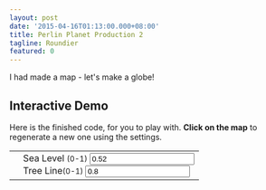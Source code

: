 ```yaml
---
layout: post
date: '2015-04-16T01:13:00.000+08:00'
title: Perlin Planet Production 2
tagline: Roundier
featured: 0
---
```


I had made a map - let's make a globe!

## Interactive Demo

Here is the finished code, for you to play with. **Click on the map** to regenerate a new one using the settings.

<table>
	<tbody>
		<tr>
			<td>
				<canvas id="display" width="500" height="250" onClick="run()"></canvas>
			</td>
			<td>
				<div class="input-group">
					<span class="input-group-addon" id="seaLvlLabel">Sea Level <small>(0-1)</small></span>
					<input type="number" id="seaLvlINP" value="0.52"></input>
				</div>
				<div class="input-group">
					<span class="input-group-addon" id="treeLvlLabel">Tree Line<small>(0-1)</small></span>
					<input type="number" id="treeLvlINP" value="0.8"></input>
				</div>
			</td>
		</tr>
	</tbody>
</table>

<script>
	var PLANET_RADIUS = 800.0;
	function run(){
		displayNoise('display',{width:500,height:250});
	}
	function displayNoise(canvas, map, seed){
		if(seed !== undefined) noise.seed(1337)
		var pxWidth = map.width;
		var pxHeight = map.height
		var canvas = document.getElementById(canvas);
		var seaVAL = parseFloat(document.getElementById("seaLvlINP").value)
		seaVAL = seaVAL !== undefined && seaVAL >= 0 && seaVAL <= 1.0 ? seaVAL : undefined
		var treeVAL = parseFloat(document.getElementById("treeLvlINP").value)
		treeVAL = treeVAL !== undefined && treeVAL >= 0 && treeVAL <= 1.0 ? treeVAL : undefined
		var ctx = canvas.getContext("2d");
		noise.seed(Math.random());
		ctx.fillStyle="rgba(128,128,128,255)" 
		ctx.fillRect(0,0,pxWidth,pxHeight);
		for(var i = 0; i < pxWidth; i ++)
		{
			for(var j = 0; j < pxHeight; j++)
			{
				var summand = 0;
				var weights = [0.5, 0.25, 0.125, 0.0625, 0.03125, 0.015625, 0.0078125, 0.00390625]
				var ll = pxCoordToLatLng(i,j,pxWidth,pxHeight,{name:'orthographic',argument_of_longitude:0});
				var lcol;
				if(ll.lat !== undefined && ll.lon !== undefined)
				{
					if(ll.lon && normalize(ll.lat,-Math.PI/2,Math.PI/2) % 0.1 < 0.005)
					{
						lcol = "rgb(255,255,255)"
					}
					else
					{
						lcol = "rgb("+
								Math.floor(normalize(ll.lon,-Math.PI, Math.PI) * 255.0)+
								",0,"+
								Math.floor(normalize(ll.lat,-Math.PI/2.0, Math.PI/2.0) * 255.0)
								+")"
					}
				}
				else
				{
					lcol = "rgb(255,125,125)"
				}

				var pos = latLngTo3D(ll.lat,ll.lon,PLANET_RADIUS);
				for(var lvl = 0; lvl < weights.length; lvl++)
				{
					var freq = 800/(Math.pow(2,lvl))
					summand += weights[lvl] * noise.simplex3(pos.x/freq,pos.y/freq,pos.z/freq)
				}
				var v = normalize(summand,-1.0,1.0)

				var seaLevel = seaVAL || 0.52;
				var treeLevel = treeVAL || 0.8;

				/*
				if(v <= seaLevel )
					ctx.fillStyle = "rgb(30,"+Math.floor(125 * (6.66 * v))+",235)"
				else if(v <= treeLevel)
					ctx.fillStyle = "rgb(30,"+Math.floor(165*normalize(v,treeLevel,seaLevel)+90)+",70)"
				else if(v <= 1.0)
					ctx.fillStyle = "rgb("+Math.floor(30 + 205 * v)+","+(Math.floor(205 * v)+30)+","+Math.floor(70 + 205 * v)+")"
				else
					ctx.fillStyle = "rgb(255,125,125)"
				*/

				//console.log(lcol)
				//if(ll.lon !== undefined && ll.lat !== undefined)
				ctx.fillStyle = lcol

				ctx.fillRect(i,j,1,1);
			}
		}
	}
	function pxCoordToLatLng(x,y,width,height,projection){
		//assumes width = 2 * height
		x = x - 150

		var lat, lon;
		if(projection.name == 'equirectangular')
		{
			lat = Math.PI * ((y - (height/2)) / height),
			lon = ((Math.PI*2 * ((x - (width/2)) / width))+projection.argument_of_longitude) % (Math.PI * 2)
		}
		else if(projection.name == 'orthographic')
		{
			lat = Math.PI * ((y - (height/2)) / height)
			lon = projection.argument_of_longitude + Math.asin(((x-(width/4))/(width/2))/(Math.cos(lat))) * height/width
			if(Math.abs(projection.argument_of_longitude - lon) > Math.PI/4)
				{
					console.log('x')
					lat = undefined;
					lon = undefined;
				}
		}
		return {
			lat : lat,
			lon : lon
		}
	}
	function latLngTo3D(lat,lon,rad,alt)
	{
	    f  = 0 //flattening
		ls = Math.atan(Math.pow((1 - f),2) * Math.tan(lat))

		return {
			x : rad * Math.cos(ls) * Math.cos(lon),
			y : rad * Math.cos(ls) * Math.sin(lon),
			z : rad * Math.sin(ls)
		}
	}
	function normalize(val,max,min)
	{
		var range = max - min;
		return (val - min)/range
	}
/*
 * A speed-improved perlin and simplex noise algorithms for 2D.
 *
 * Based on example code by Stefan Gustavson (stegu@itn.liu.se).
 * Optimisations by Peter Eastman (peastman@drizzle.stanford.edu).
 * Better rank ordering method by Stefan Gustavson in 2012.
 * Converted to Javascript by Joseph Gentle.
 *
 * Version 2012-03-09
 *
 * This code was placed in the public domain by its original author,
 * Stefan Gustavson. You may use it as you see fit, but
 * attribution is appreciated.
 *
 */

(function(global){
  var module = global.noise = {};

  function Grad(x, y, z) {
    this.x = x; this.y = y; this.z = z;
  }
  
  Grad.prototype.dot2 = function(x, y) {
    return this.x*x + this.y*y;
  };

  Grad.prototype.dot3 = function(x, y, z) {
    return this.x*x + this.y*y + this.z*z;
  };

  var grad3 = [new Grad(1,1,0),new Grad(-1,1,0),new Grad(1,-1,0),new Grad(-1,-1,0),
               new Grad(1,0,1),new Grad(-1,0,1),new Grad(1,0,-1),new Grad(-1,0,-1),
               new Grad(0,1,1),new Grad(0,-1,1),new Grad(0,1,-1),new Grad(0,-1,-1)];

  var p = [151,160,137,91,90,15,
  131,13,201,95,96,53,194,233,7,225,140,36,103,30,69,142,8,99,37,240,21,10,23,
  190, 6,148,247,120,234,75,0,26,197,62,94,252,219,203,117,35,11,32,57,177,33,
  88,237,149,56,87,174,20,125,136,171,168, 68,175,74,165,71,134,139,48,27,166,
  77,146,158,231,83,111,229,122,60,211,133,230,220,105,92,41,55,46,245,40,244,
  102,143,54, 65,25,63,161, 1,216,80,73,209,76,132,187,208, 89,18,169,200,196,
  135,130,116,188,159,86,164,100,109,198,173,186, 3,64,52,217,226,250,124,123,
  5,202,38,147,118,126,255,82,85,212,207,206,59,227,47,16,58,17,182,189,28,42,
  223,183,170,213,119,248,152, 2,44,154,163, 70,221,153,101,155,167, 43,172,9,
  129,22,39,253, 19,98,108,110,79,113,224,232,178,185, 112,104,218,246,97,228,
  251,34,242,193,238,210,144,12,191,179,162,241, 81,51,145,235,249,14,239,107,
  49,192,214, 31,181,199,106,157,184, 84,204,176,115,121,50,45,127, 4,150,254,
  138,236,205,93,222,114,67,29,24,72,243,141,128,195,78,66,215,61,156,180];
  // To remove the need for index wrapping, double the permutation table length
  var perm = new Array(512);
  var gradP = new Array(512);

  // This isn't a very good seeding function, but it works ok. It supports 2^16
  // different seed values. Write something better if you need more seeds.
  module.seed = function(seed) {
    if(seed > 0 && seed < 1) {
      // Scale the seed out
      seed *= 65536;
    }

    seed = Math.floor(seed);
    if(seed < 256) {
      seed |= seed << 8;
    }

    for(var i = 0; i < 256; i++) {
      var v;
      if (i & 1) {
        v = p[i] ^ (seed & 255);
      } else {
        v = p[i] ^ ((seed>>8) & 255);
      }

      perm[i] = perm[i + 256] = v;
      gradP[i] = gradP[i + 256] = grad3[v % 12];
    }
  };

  module.seed(0);

  /*
  for(var i=0; i<256; i++) {
    perm[i] = perm[i + 256] = p[i];
    gradP[i] = gradP[i + 256] = grad3[perm[i] % 12];
  }*/

  // Skewing and unskewing factors for 2, 3, and 4 dimensions
  var F2 = 0.5*(Math.sqrt(3)-1);
  var G2 = (3-Math.sqrt(3))/6;

  var F3 = 1/3;
  var G3 = 1/6;

  // 2D simplex noise
  module.simplex2 = function(xin, yin) {
    var n0, n1, n2; // Noise contributions from the three corners
    // Skew the input space to determine which simplex cell we're in
    var s = (xin+yin)*F2; // Hairy factor for 2D
    var i = Math.floor(xin+s);
    var j = Math.floor(yin+s);
    var t = (i+j)*G2;
    var x0 = xin-i+t; // The x,y distances from the cell origin, unskewed.
    var y0 = yin-j+t;
    // For the 2D case, the simplex shape is an equilateral triangle.
    // Determine which simplex we are in.
    var i1, j1; // Offsets for second (middle) corner of simplex in (i,j) coords
    if(x0>y0) { // lower triangle, XY order: (0,0)->(1,0)->(1,1)
      i1=1; j1=0;
    } else {    // upper triangle, YX order: (0,0)->(0,1)->(1,1)
      i1=0; j1=1;
    }
    // A step of (1,0) in (i,j) means a step of (1-c,-c) in (x,y), and
    // a step of (0,1) in (i,j) means a step of (-c,1-c) in (x,y), where
    // c = (3-sqrt(3))/6
    var x1 = x0 - i1 + G2; // Offsets for middle corner in (x,y) unskewed coords
    var y1 = y0 - j1 + G2;
    var x2 = x0 - 1 + 2 * G2; // Offsets for last corner in (x,y) unskewed coords
    var y2 = y0 - 1 + 2 * G2;
    // Work out the hashed gradient indices of the three simplex corners
    i &= 255;
    j &= 255;
    var gi0 = gradP[i+perm[j]];
    var gi1 = gradP[i+i1+perm[j+j1]];
    var gi2 = gradP[i+1+perm[j+1]];
    // Calculate the contribution from the three corners
    var t0 = 0.5 - x0*x0-y0*y0;
    if(t0<0) {
      n0 = 0;
    } else {
      t0 *= t0;
      n0 = t0 * t0 * gi0.dot2(x0, y0);  // (x,y) of grad3 used for 2D gradient
    }
    var t1 = 0.5 - x1*x1-y1*y1;
    if(t1<0) {
      n1 = 0;
    } else {
      t1 *= t1;
      n1 = t1 * t1 * gi1.dot2(x1, y1);
    }
    var t2 = 0.5 - x2*x2-y2*y2;
    if(t2<0) {
      n2 = 0;
    } else {
      t2 *= t2;
      n2 = t2 * t2 * gi2.dot2(x2, y2);
    }
    // Add contributions from each corner to get the final noise value.
    // The result is scaled to return values in the interval [-1,1].
    return 70 * (n0 + n1 + n2);
  };

  // 3D simplex noise
  module.simplex3 = function(xin, yin, zin) {
    var n0, n1, n2, n3; // Noise contributions from the four corners

    // Skew the input space to determine which simplex cell we're in
    var s = (xin+yin+zin)*F3; // Hairy factor for 2D
    var i = Math.floor(xin+s);
    var j = Math.floor(yin+s);
    var k = Math.floor(zin+s);

    var t = (i+j+k)*G3;
    var x0 = xin-i+t; // The x,y distances from the cell origin, unskewed.
    var y0 = yin-j+t;
    var z0 = zin-k+t;

    // For the 3D case, the simplex shape is a slightly irregular tetrahedron.
    // Determine which simplex we are in.
    var i1, j1, k1; // Offsets for second corner of simplex in (i,j,k) coords
    var i2, j2, k2; // Offsets for third corner of simplex in (i,j,k) coords
    if(x0 >= y0) {
      if(y0 >= z0)      { i1=1; j1=0; k1=0; i2=1; j2=1; k2=0; }
      else if(x0 >= z0) { i1=1; j1=0; k1=0; i2=1; j2=0; k2=1; }
      else              { i1=0; j1=0; k1=1; i2=1; j2=0; k2=1; }
    } else {
      if(y0 < z0)      { i1=0; j1=0; k1=1; i2=0; j2=1; k2=1; }
      else if(x0 < z0) { i1=0; j1=1; k1=0; i2=0; j2=1; k2=1; }
      else             { i1=0; j1=1; k1=0; i2=1; j2=1; k2=0; }
    }
    // A step of (1,0,0) in (i,j,k) means a step of (1-c,-c,-c) in (x,y,z),
    // a step of (0,1,0) in (i,j,k) means a step of (-c,1-c,-c) in (x,y,z), and
    // a step of (0,0,1) in (i,j,k) means a step of (-c,-c,1-c) in (x,y,z), where
    // c = 1/6.
    var x1 = x0 - i1 + G3; // Offsets for second corner
    var y1 = y0 - j1 + G3;
    var z1 = z0 - k1 + G3;

    var x2 = x0 - i2 + 2 * G3; // Offsets for third corner
    var y2 = y0 - j2 + 2 * G3;
    var z2 = z0 - k2 + 2 * G3;

    var x3 = x0 - 1 + 3 * G3; // Offsets for fourth corner
    var y3 = y0 - 1 + 3 * G3;
    var z3 = z0 - 1 + 3 * G3;

    // Work out the hashed gradient indices of the four simplex corners
    i &= 255;
    j &= 255;
    k &= 255;
    var gi0 = gradP[i+   perm[j+   perm[k   ]]];
    var gi1 = gradP[i+i1+perm[j+j1+perm[k+k1]]];
    var gi2 = gradP[i+i2+perm[j+j2+perm[k+k2]]];
    var gi3 = gradP[i+ 1+perm[j+ 1+perm[k+ 1]]];

    // Calculate the contribution from the four corners
    var t0 = 0.6 - x0*x0 - y0*y0 - z0*z0;
    if(t0<0) {
      n0 = 0;
    } else {
      t0 *= t0;
      n0 = t0 * t0 * gi0.dot3(x0, y0, z0);  // (x,y) of grad3 used for 2D gradient
    }
    var t1 = 0.6 - x1*x1 - y1*y1 - z1*z1;
    if(t1<0) {
      n1 = 0;
    } else {
      t1 *= t1;
      n1 = t1 * t1 * gi1.dot3(x1, y1, z1);
    }
    var t2 = 0.6 - x2*x2 - y2*y2 - z2*z2;
    if(t2<0) {
      n2 = 0;
    } else {
      t2 *= t2;
      n2 = t2 * t2 * gi2.dot3(x2, y2, z2);
    }
    var t3 = 0.6 - x3*x3 - y3*y3 - z3*z3;
    if(t3<0) {
      n3 = 0;
    } else {
      t3 *= t3;
      n3 = t3 * t3 * gi3.dot3(x3, y3, z3);
    }
    // Add contributions from each corner to get the final noise value.
    // The result is scaled to return values in the interval [-1,1].
    return 32 * (n0 + n1 + n2 + n3);

  };

  // ##### Perlin noise stuff

  function fade(t) {
    return t*t*t*(t*(t*6-15)+10);
  }

  function lerp(a, b, t) {
    return (1-t)*a + t*b;
  }

  // 2D Perlin Noise
  module.perlin2 = function(x, y) {
    // Find unit grid cell containing point
    var X = Math.floor(x), Y = Math.floor(y);
    // Get relative xy coordinates of point within that cell
    x = x - X; y = y - Y;
    // Wrap the integer cells at 255 (smaller integer period can be introduced here)
    X = X & 255; Y = Y & 255;

    // Calculate noise contributions from each of the four corners
    var n00 = gradP[X+perm[Y]].dot2(x, y);
    var n01 = gradP[X+perm[Y+1]].dot2(x, y-1);
    var n10 = gradP[X+1+perm[Y]].dot2(x-1, y);
    var n11 = gradP[X+1+perm[Y+1]].dot2(x-1, y-1);

    // Compute the fade curve value for x
    var u = fade(x);

    // Interpolate the four results
    return lerp(
        lerp(n00, n10, u),
        lerp(n01, n11, u),
       fade(y));
  };

  // 3D Perlin Noise
  module.perlin3 = function(x, y, z) {
    // Find unit grid cell containing point
    var X = Math.floor(x), Y = Math.floor(y), Z = Math.floor(z);
    // Get relative xyz coordinates of point within that cell
    x = x - X; y = y - Y; z = z - Z;
    // Wrap the integer cells at 255 (smaller integer period can be introduced here)
    X = X & 255; Y = Y & 255; Z = Z & 255;

    // Calculate noise contributions from each of the eight corners
    var n000 = gradP[X+  perm[Y+  perm[Z  ]]].dot3(x,   y,     z);
    var n001 = gradP[X+  perm[Y+  perm[Z+1]]].dot3(x,   y,   z-1);
    var n010 = gradP[X+  perm[Y+1+perm[Z  ]]].dot3(x,   y-1,   z);
    var n011 = gradP[X+  perm[Y+1+perm[Z+1]]].dot3(x,   y-1, z-1);
    var n100 = gradP[X+1+perm[Y+  perm[Z  ]]].dot3(x-1,   y,   z);
    var n101 = gradP[X+1+perm[Y+  perm[Z+1]]].dot3(x-1,   y, z-1);
    var n110 = gradP[X+1+perm[Y+1+perm[Z  ]]].dot3(x-1, y-1,   z);
    var n111 = gradP[X+1+perm[Y+1+perm[Z+1]]].dot3(x-1, y-1, z-1);

    // Compute the fade curve value for x, y, z
    var u = fade(x);
    var v = fade(y);
    var w = fade(z);

    // Interpolate
    return lerp(
        lerp(
          lerp(n000, n100, u),
          lerp(n001, n101, u), w),
        lerp(
          lerp(n010, n110, u),
          lerp(n011, n111, u), w),
       v);
  };

})(this);
</script>
<script>
	document.getElementById("snapshot").onClick = function(e){
		console.log(e);
	}
	//setInterval(function(){
	//	PLANET_RADIUS += 10.0
		displayNoise('snapshot',{width:600,height:300},1337);
	//},300000)
	//run()
</script>
